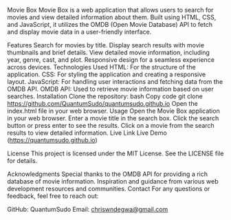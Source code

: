 Movie Box
Movie Box is a web application that allows users to search for movies and view detailed information about them. Built using HTML, CSS, and JavaScript, it utilizes the OMDB (Open Movie Database) API to fetch and display movie data in a user-friendly interface.

Features
Search for movies by title.
Display search results with movie thumbnails and brief details.
View detailed movie information, including year, genre, cast, and plot.
Responsive design for a seamless experience across devices.
Technologies Used
HTML: For the structure of the application.
CSS: For styling the application and creating a responsive layout.
JavaScript: For handling user interactions and fetching data from the OMDB API.
OMDB API: Used to retrieve movie information based on user searches.
Installation
Clone the repository:
bash
Copy code
git clone https://github.com/QuantumSudo/quantumsudo.github.io
Open the index.html file in your web browser.
Usage
Open the Movie Box application in your web browser.
Enter a movie title in the search box.
Click the search button or press enter to see the results.
Click on a movie from the search results to view detailed information.
Live Link
Live Demo (https://quantumsudo.github.io)

License
This project is licensed under the MIT License. See the LICENSE file for details.

Acknowledgments
Special thanks to the OMDB API for providing a rich database of movie information.
Inspiration and guidance from various web development resources and communities.
Contact
For any questions or feedback, feel free to reach out:

GitHub: QuantumSudo
Email: chriswndegwa@gmail.com
